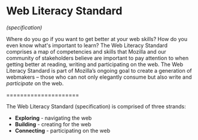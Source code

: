 Web Literacy Standard
=====================
*(specification)*

Where do you go if you want to get better at your web skills? How do you even know what's important to learn? The Web Literacy Standard comprises a map of competencies and skills that Mozilla and our community of stakeholders believe are important to pay attention to when getting better at reading, writing and participating on the web. The Web Literacy Standard is part of Mozilla’s ongoing goal to create a generation of webmakers – those who can not only elegantly consume but also write and *participate* on the web. 

=====================

The Web Literacy Standard (specification) is comprised of three strands:

* **Exploring** - navigating the web
* **Building** - creating for the web
* **Connecting** - participating on the web 
